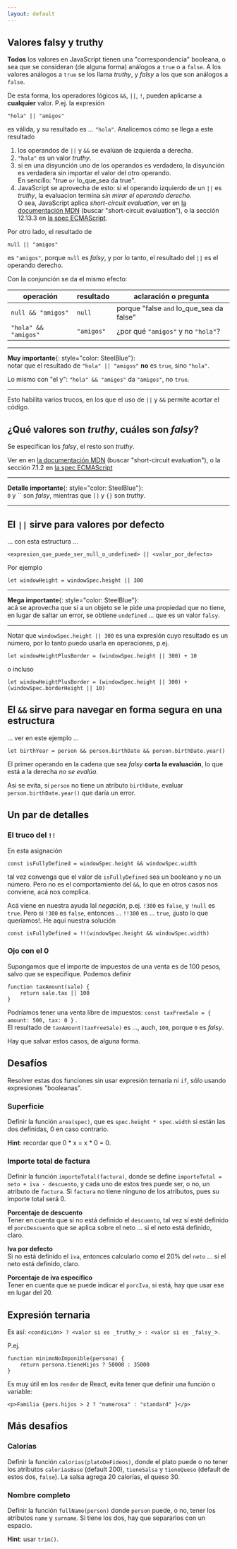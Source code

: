 ```yaml
---
layout: default
---
```


## Valores falsy y truthy

**Todos** los valores en JavaScript tienen una "correspondencia" booleana, o sea que se consideran (de alguna forma) análogos a `true` o a `false`. A los valores análogos a `true` se los llama _truthy_, y _falsy_ a los que son análogos a `false`.

De esta forma, los operadores lógicos `&&`, `||`, `!`, pueden aplicarse a **cualquier** valor. P.ej. la expresión

```
"hola" || "amigos"
```

es válida, y su resultado es ... `"hola"`. Analicemos cómo se llega a este resultado

1. los operandos de `||` y `&&` se evalúan de izquierda a derecha.
1. `"hola"` es un valor _truthy_.
1. si en una disyunción uno de los operandos es verdadero, la disyunción es verdadera sin importar el valor del otro operando. <br/> En sencillo: "true `or` lo_que_sea da true".
1. JavaScript se aprovecha de esto: si el operando izquierdo de un `||` es _truthy_, la evaluacion termina _sin mirar el operando derecho_. <br/> O sea, JavaScript aplica _short-circuit evaluation_, ver en [la documentación MDN](https://developer.mozilla.org/en-US/docs/Web/JavaScript/Reference/Operators/Logical_Operators) (buscar "short-circuit evaluation"), o la sección 12.13.3 en [la spec ECMAScript](https://www.ecma-international.org/ecma-262/10.0/index.html).

Por otro lado,  el resultado de 

```
null || "amigos"
```
es `"amigos"`, porque `null` es _falsy_, y por lo tanto, el resultado del `||` es el operando derecho.


Con la conjunción se da el mismo efecto:

| operación | resultado | aclaración o pregunta |
| --- | --- | --- |
| `null && "amigos"` | `null` | porque "false `and` lo_que_sea da false" | 
| `"hola" && "amigos"` | `"amigos"` | ¿por qué `"amigos"` y no `"hola"`? |

------
**Muy importante**{: style="color: SteelBlue"}:  
notar que el resultado de `"hola" || "amigos"` **no** es `true`, sino `"hola"`.

Lo mismo con "el y": `"hola" && "amigos"` da `"amigos"`, no `true`.

------

Esto habilita varios trucos, en los que el uso de `||` y `&&` permite acortar el código.


## ¿Qué valores son _truthy_, cuáles son _falsy_?

Se especifican los _falsy_, el resto son _truthy_.

Ver en en [la documentación MDN](https://developer.mozilla.org/en-US/docs/Glossary/Falsy) (buscar "short-circuit evaluation"), o la sección 7.1.2 en [la spec ECMAScript](https://www.ecma-international.org/ecma-262/10.0/index.html)

------
**Detalle importante**{: style="color: SteelBlue"}:  
`0` y `` son _falsy_, mientras que `[]` y `{}` son _truthy_.

------


## El `||` sirve para valores por defecto

... con esta estructura ...

``` 
<expresion_que_puede_ser_null_o_undefined> || <valor_por_defecto>
``` 

Por ejemplo

``` 
let windowHeight = windowSpec.height || 300
``` 

------
**Mega importante**{: style="color: SteelBlue"}:  
acá se aprovecha que si a un objeto se le pide una propiedad que no tiene, en lugar de saltar un error, se obtiene `undefined` ... que es un valor `falsy`.

------

Notar que `windowSpec.height || 300` es una expresión cuyo resultado es un número, por lo tanto puedo usarla en operaciones, p.ej.

``` 
let windowHeightPlusBorder = (windowSpec.height || 300) + 10
``` 

o incluso

``` 
let windowHeightPlusBorder = (windowSpec.height || 300) + (windowSpec.borderHeight || 10)
``` 

## El `&&` sirve para navegar en forma segura en una estructura

... ver en este ejemplo ...

``` 
let birthYear = person && person.birthDate && person.birthDate.year()
``` 

El primer operando en la cadena que sea _falsy_ **corta la evaluación**, lo que está a la derecha _no se evalúa_.

Asi se evita, si `person` no tiene un atributo `birthDate`, evaluar `person.birthDate.year()` que daría un error.


## Un par de detalles

### El truco del `!!` 

En esta asignación

``` 
const isFullyDefined = windowSpec.height && windowSpec.width
``` 

tal vez convenga que el valor de `isFullyDefined` sea un booleano y no un número. Pero no es el comportamiento del `&&`, lo que en otros casos nos conviene, acá nos complica.

Acá viene en nuestra ayuda lal _negación_, p.ej. `!300` es `false`, y `!null` es `true`. Pero si `!300` es `false`, entonces ... `!!300` es ... `true`, ¡justo lo que queríamos!. He aquí nuestra solución

``` 
const isFullyDefined = !!(windowSpec.height && windowSpec.width)
``` 

### Ojo con el 0

Supongamos que el importe de impuestos de una venta es de 100 pesos, salvo que se especifique. Podemos definir

``` 
function taxAmount(sale) {
    return sale.tax || 100
}
``` 

Podríamos tener una venta libre de impuestos: `const taxFreeSale = { amount: 500, tax: 0 }` .  
El resultado de `taxAmount(taxFreeSale)` es ..., auch, `100`, porque `0` es _falsy_.  

Hay que salvar estos casos, de alguna forma.


## Desafíos

Resolver estas dos funciones sin usar expresión ternaria ni `if`, sólo usando expresiones "booleanas".

### Superficie

Definir la función `area(spec)`, que es `spec.height * spec.width` si están las dos definidas, 0 en caso contrario.

**Hint**: recordar que 0 * x = x * 0 = 0.

### Importe total de factura

Definir la función `importeTotal(factura)`, donde se define
`importeTotal = neto + iva - descuento`,
y cada uno de estos tres puede ser, o no, un atributo de `factura`. Si `factura` no tiene ninguno de los atributos, pues su importe total será 0.

**Porcentaje de descuento**  
Tener en cuenta que si no está definido el `descuento`, tal vez sí esté definido el `porcDescuento` que se aplica sobre el neto ... si el neto está definido, claro.

**Iva por defecto**  
Si no está definido el `iva`, entonces calcularlo como el 20% del `neto` ... si el neto está definido, claro.

**Porcentaje de iva específico**  
Tener en cuenta que se puede indicar el `porcIva`, si está, hay que usar ese en lugar del 20.


## Expresión ternaria

Es así: `<condición> ? <valor si es _truthy_> : <valor si es _falsy_`>.

P.ej. 

``` 
function minimoNoImponible(persona) {
    return persona.tieneHijos ? 50000 : 35000
}
``` 

Es muy útil en los `render` de React, evita tener que definir una función o variable:

```
<p>Familia {pers.hijos > 2 ? "numerosa" : "standard" }</p>
```

## Más desafíos

### Calorías

Definir la función `calorias(platoDeFideos)`, donde el plato puede o no tener los atributos `caloriasBase` (default 200), `tieneSalsa` y `tieneQueso` (default de estos dos, `false`). La salsa agrega 20 calorías, el queso 30.

### Nombre completo
Definir la función `fullName(person)` donde `person` puede, o no, tener los atributos `name` y `surname`. Si tiene los dos, hay que separarlos con un espacio.

**Hint**: usar `trim()`.

